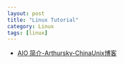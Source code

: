 ```yaml
---
layout: post
title: "Linux Tutorial"
category: Linux
tags: [linux]
--- 
```


- [AIO 简介-Arthursky-ChinaUnix博客](http://blog.chinaunix.net/uid-11572501-id-2868654.html)